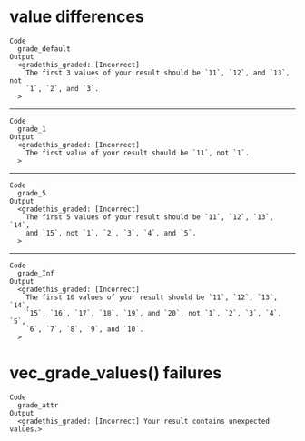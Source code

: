 # value differences

    Code
      grade_default
    Output
      <gradethis_graded: [Incorrect]
        The first 3 values of your result should be `11`, `12`, and `13`, not
        `1`, `2`, and `3`.
      >

---

    Code
      grade_1
    Output
      <gradethis_graded: [Incorrect]
        The first value of your result should be `11`, not `1`.
      >

---

    Code
      grade_5
    Output
      <gradethis_graded: [Incorrect]
        The first 5 values of your result should be `11`, `12`, `13`, `14`,
        and `15`, not `1`, `2`, `3`, `4`, and `5`.
      >

---

    Code
      grade_Inf
    Output
      <gradethis_graded: [Incorrect]
        The first 10 values of your result should be `11`, `12`, `13`, `14`,
        `15`, `16`, `17`, `18`, `19`, and `20`, not `1`, `2`, `3`, `4`, `5`,
        `6`, `7`, `8`, `9`, and `10`.
      >

# vec_grade_values() failures

    Code
      grade_attr
    Output
      <gradethis_graded: [Incorrect] Your result contains unexpected values.>

